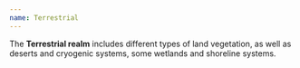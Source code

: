 ```yaml
---
name: Terrestrial
---
```


The **Terrestrial realm** includes different types of land vegetation, as well as deserts and cryogenic systems, some wetlands and shoreline systems.
